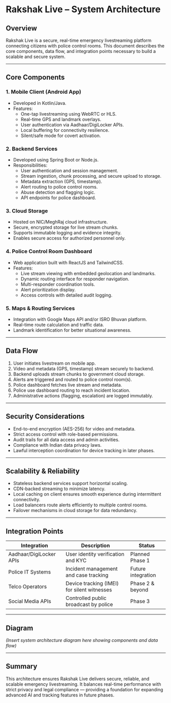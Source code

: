 # Rakshak Live – System Architecture

## Overview

Rakshak Live is a secure, real-time emergency livestreaming platform connecting citizens with police control rooms. This document describes the core components, data flow, and integration points necessary to build a scalable and secure system.

---

## Core Components

### 1. Mobile Client (Android App)
- Developed in Kotlin/Java.
- Features:
  - One-tap livestreaming using WebRTC or HLS.
  - Real-time GPS and landmark overlays.
  - User authentication via Aadhaar/DigiLocker APIs.
  - Local buffering for connectivity resilience.
  - Silent/safe mode for covert activation.

### 2. Backend Services
- Developed using Spring Boot or Node.js.
- Responsibilities:
  - User authentication and session management.
  - Stream ingestion, chunk processing, and secure upload to storage.
  - Metadata extraction (GPS, timestamp).
  - Alert routing to police control rooms.
  - Abuse detection and flagging logic.
  - API endpoints for police dashboard.

### 3. Cloud Storage
- Hosted on NIC/MeghRaj cloud infrastructure.
- Secure, encrypted storage for live stream chunks.
- Supports immutable logging and evidence integrity.
- Enables secure access for authorized personnel only.

### 4. Police Control Room Dashboard
- Web application built with ReactJS and TailwindCSS.
- Features:
  - Live stream viewing with embedded geolocation and landmarks.
  - Dynamic routing interface for responder navigation.
  - Multi-responder coordination tools.
  - Alert prioritization display.
  - Access controls with detailed audit logging.

### 5. Maps & Routing Services
- Integration with Google Maps API and/or ISRO Bhuvan platform.
- Real-time route calculation and traffic data.
- Landmark identification for better situational awareness.

---

## Data Flow

1. User initiates livestream on mobile app.
2. Video and metadata (GPS, timestamp) stream securely to backend.
3. Backend uploads stream chunks to government cloud storage.
4. Alerts are triggered and routed to police control room(s).
5. Police dashboard fetches live stream and metadata.
6. Police use dashboard routing to reach incident location.
7. Administrative actions (flagging, escalation) are logged immutably.

---

## Security Considerations

- End-to-end encryption (AES-256) for video and metadata.
- Strict access control with role-based permissions.
- Audit trails for all data access and admin activities.
- Compliance with Indian data privacy laws.
- Lawful interception coordination for device tracking in later phases.

---

## Scalability & Reliability

- Stateless backend services support horizontal scaling.
- CDN-backed streaming to minimize latency.
- Local caching on client ensures smooth experience during intermittent connectivity.
- Load balancers route alerts efficiently to multiple control rooms.
- Failover mechanisms in cloud storage for data redundancy.

---

## Integration Points

| Integration              | Description                               | Status            |
|-------------------------|-------------------------------------------|-------------------|
| Aadhaar/DigiLocker APIs | User identity verification and KYC        | Planned Phase 1   |
| Police IT Systems       | Incident management and case tracking     | Future integration |
| Telco Operators         | Device tracking (IMEI) for silent witnesses| Phase 2 & beyond  |
| Social Media APIs       | Controlled public broadcast by police     | Phase 3           |

---

## Diagram

*(Insert system architecture diagram here showing components and data flow)*

---

## Summary

This architecture ensures Rakshak Live delivers secure, reliable, and scalable emergency livestreaming. It balances real-time performance with strict privacy and legal compliance — providing a foundation for expanding advanced AI and tracking features in future phases.
